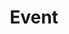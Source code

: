 ---
tags: "page"
eleventyNavigation:
  key: Event
  order: 4
title: "Event"
metaDesc: "From sports watch parties and Square Games to Taco Tuesdays, discover the unique experiences we offer. Stay updated on our upcoming events and join us for unforgettable moments filled with flavors, fun, and a warm, welcoming ambiance."
isEvent: "Yes"
layout: "layouts/event.html"
permalink: "/event/index.html"
backgroundImg: "/images/event/super-bowl.png"
headline: "More Events Soon"
subheadline: "More Events to Come. Stay tuned!"
upcoming:
  headline: "Upcoming Events"
  subheadline: "More information on these events coming soon."
  subheadline2: "Future Events to come!"
---